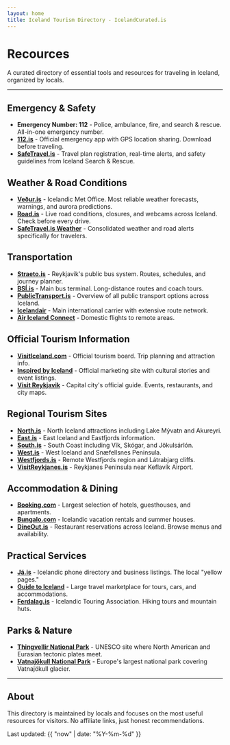 ```yaml
---
layout: home
title: Iceland Tourism Directory - IcelandCurated.is
---
```


# Recources

A curated directory of essential tools and resources for traveling in Iceland, organized by locals.

---

## Emergency & Safety

- **Emergency Number: 112** - Police, ambulance, fire, and search & rescue. All-in-one emergency number.
- **[112.is](https://112.is)** - Official emergency app with GPS location sharing. Download before traveling.
- **[SafeTravel.is](https://safetravel.is)** - Travel plan registration, real-time alerts, and safety guidelines from Iceland Search & Rescue.

## Weather & Road Conditions

- **[Veður.is](https://vedur.is)** - Icelandic Met Office. Most reliable weather forecasts, warnings, and aurora predictions.
- **[Road.is](https://road.is)** - Live road conditions, closures, and webcams across Iceland. Check before every drive.
- **[SafeTravel.is Weather](https://safetravel.is/weather)** - Consolidated weather and road alerts specifically for travelers.

## Transportation

- **[Straeto.is](https://straeto.is)** - Reykjavik's public bus system. Routes, schedules, and journey planner.
- **[BSÍ.is](https://bsi.is)** - Main bus terminal. Long-distance routes and coach tours.
- **[PublicTransport.is](https://publictransport.is)** - Overview of all public transport options across Iceland.
- **[Icelandair](https://icelandair.com)** - Main international carrier with extensive route network.
- **[Air Iceland Connect](https://airicelandconnect.com)** - Domestic flights to remote areas.

## Official Tourism Information

- **[VisitIceland.com](https://visiticeland.com)** - Official tourism board. Trip planning and attraction info.
- **[Inspired by Iceland](https://inspiredbyiceland.com)** - Official marketing site with cultural stories and event listings.
- **[Visit Reykjavik](https://visitreykjavik.is)** - Capital city's official guide. Events, restaurants, and city maps.

## Regional Tourism Sites

- **[North.is](https://northiceland.is)** - North Iceland attractions including Lake Mývatn and Akureyri.
- **[East.is](https://east.is)** - East Iceland and Eastfjords information.
- **[South.is](https://south.is)** - South Coast including Vík, Skógar, and Jökulsárlón.
- **[West.is](https://west.is)** - West Iceland and Snæfellsnes Peninsula.
- **[Westfjords.is](https://westfjords.is)** - Remote Westfjords region and Látrabjarg cliffs.
- **[VisitReykjanes.is](https://visitreykjanes.is)** - Reykjanes Peninsula near Keflavík Airport.

## Accommodation & Dining

- **[Booking.com](https://booking.com)** - Largest selection of hotels, guesthouses, and apartments.
- **[Bungalo.com](https://bungalo.com)** - Icelandic vacation rentals and summer houses.
- **[DineOut.is](https://dineout.is)** - Restaurant reservations across Iceland. Browse menus and availability.

## Practical Services

- **[Já.is](https://ja.is)** - Icelandic phone directory and business listings. The local "yellow pages."
- **[Guide to Iceland](https://guidetoiceland.is)** - Large travel marketplace for tours, cars, and accommodations.
- **[Ferdalag.is](https://ferdalag.is)** - Icelandic Touring Association. Hiking tours and mountain huts.

## Parks & Nature

- **[Thingvellir National Park](https://thingvellir.is)** - UNESCO site where North American and Eurasian tectonic plates meet.
- **[Vatnajökull National Park](https://vjp.is)** - Europe's largest national park covering Vatnajökull glacier.

---

## About

This directory is maintained by locals and focuses on the most useful resources for visitors. No affiliate links, just honest recommendations.

Last updated: {{ "now" | date: "%Y-%m-%d" }}